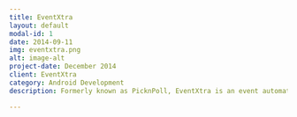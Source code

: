 ```yaml
---
title: EventXtra
layout: default
modal-id: 1
date: 2014-09-11
img: eventxtra.png
alt: image-alt
project-date: December 2014
client: EventXtra
category: Android Development
description: Formerly known as PicknPoll, EventXtra is an event automation solution that reduces labor and time costs per event for event organizers, having served clients such as Cyberport, HKUST, InvestHK and more. Details can be found at http://eventx.cc <br><br><a href="https://www.eventxtra.com/">EventXtra</a>

---
```


